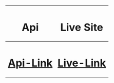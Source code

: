 |<h1>**Api**</h1>|<h1>**Live Site**</h1>|
|---|---|
|<h1>**[Api-Link](https://www.themealdb.com/api/json/v1/1/search.php?s)**</h1>|<h1>**[Live-Link](https://ishrakabir.github.io/Meals-db/)**</h1>|


